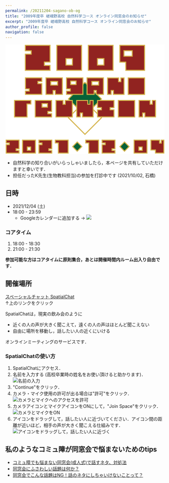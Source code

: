 ```yaml
---
permalink: /20211204-sagano-ob-og
title: "2009年度卒 嵯峨野高校 自然科学コース オンライン同窓会のお知らせ"
excerpt: "2009年度卒 嵯峨野高校 自然科学コース オンライン同窓会のお知らせ"
author_profile: false
navigation: false
---
```


![](../images/sagano.png)

- 自然科学の知り合いがいらっしゃいましたら，本ページを共有していただけますと幸いです．
- 担任だったK先生(生物教科担当)の参加を打診中です (2021/10/02, 石橋)

## 日時

- 2021/12/04 (土)
- 18:00 - 23:59
    - Googleカレンダーに追加する → <a target="_blank" href="https://calendar.google.com/event?action=TEMPLATE&amp;tmeid=NGhiODhqNjVjMDRxbzF2dmcwMm5wMm91cTggaWo2ZnFxOGQ5bmg3NW92aDQ1ZWJ2aDJyYmdAZw&amp;tmsrc=ij6fqq8d9nh75ovh45ebvh2rbg%40group.calendar.google.com"><img border="0" src="https://www.google.com/calendar/images/ext/gc_button1_ja.gif"></a>

### コアタイム

1. 18:00 - 18:30
2. 21:00 - 21:30

**参加可能な方はコアタイムに原則集合，あとは開催時間内ルーム出入り自由です．**

## 開催場所

[スペーシャルチャット SpatialChat](https://spatial.chat/s/condmatparty200719)  
↑上のリンクをクリック

SpatialChatは，現実の飲み会のように

- 近くの人の声が大きく聞こえて，遠くの人の声はほとんど聞こえない
- 自由に場所を移動し，話したい人の近くにいける

オンラインミーティングのサービスです．

### SpatialChatの使い方

1. SpatialChatにアクセス．
2. 名前を入力する (高校卒業時の姓名をお使い頂けると助かります)．  
    ![名前の入力](https://i.gyazo.com/e0773956bef1c26b9c5286d219ccac9b.png)
3. "Continue"をクリック．
4. カメラ・マイク使用の許可が出る場合は"許可"をクリック．  
    ![カメラとマイクへのアクセスを許可](https://i.gyazo.com/63f65c6abedeec8815c938a17d9b0ed9.png)
5. カメラアイコンとマイクアイコンをONにして，"Join Space"をクリック．  
    ![カメラとマイクをON](https://i.gyazo.com/545f9a6d238f02d7e3b0c45ed53f7e8f.png)
6. アイコンをドラッグして，話したい人に近づいてください．アイコン間の距離が近いほど，相手の声が大きく聞こえる仕組みです．  
    ![アイコンをドラッグして，話したい人に近づく](https://i.gyazo.com/3df37653ccd2663809cc9afe8b292ec8.png)
    
## 私のようなコミュ障が同窓会で悩まないためのtips

- [コミュ障でも悩まない同窓会(成人式)で話すネタ、対処法](https://rope-shuttle-h30.hatenablog.jp/entry/2020/01/11/001358)
- [同窓会にふさわしい話題は何か？](https://blog.goo.ne.jp/yamazaki_hajime/e/3a000df4d1d24e1258f4f3e15252112f)
- [同窓会でこんな話題はNG！話のネタにしちゃいけないことって？](https://4meee.com/articles/view/31673)

<!-- - [同窓会によくいる痛いヤツ10選](https://news.livedoor.com/article/detail/12119474/) -->

<!-- ## なぜかTシャツを作ってみた

[2009年度卒 嵯峨野高校自然科学コース同窓会ロゴTシャツ](https://www.ttrinity.jp/m/287026/8230154) -->
